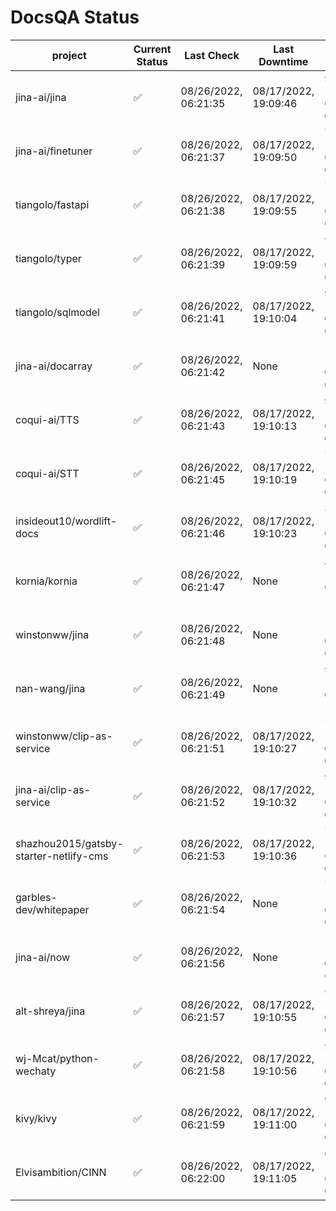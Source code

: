 # DocsQA Status

|               project                |Current Status|     Last Check     |   Last Downtime    |              % Uptime              |
|--------------------------------------|--------------|--------------------|--------------------|------------------------------------|
|jina-ai/jina                          |✅            |08/26/2022, 06:21:35|08/17/2022, 19:09:46|95.747 (since 08/15/2022, 07:09:42) |
|jina-ai/finetuner                     |✅            |08/26/2022, 06:21:37|08/17/2022, 19:09:50|72.723 (since 08/15/2022, 07:09:42) |
|tiangolo/fastapi                      |✅            |08/26/2022, 06:21:38|08/17/2022, 19:09:55|72.728 (since 08/15/2022, 07:09:42) |
|tiangolo/typer                        |✅            |08/26/2022, 06:21:39|08/17/2022, 19:09:59|90.832 (since 08/15/2022, 07:09:42) |
|tiangolo/sqlmodel                     |✅            |08/26/2022, 06:21:41|08/17/2022, 19:10:04|95.761 (since 08/15/2022, 07:09:42) |
|jina-ai/docarray                      |✅            |08/26/2022, 06:21:42|None                |100.000 (since 08/24/2022, 01:39:12)|
|coqui-ai/TTS                          |✅            |08/26/2022, 06:21:43|08/17/2022, 19:10:13|95.757 (since 08/15/2022, 07:09:42) |
|coqui-ai/STT                          |✅            |08/26/2022, 06:21:45|08/17/2022, 19:10:19|72.727 (since 08/15/2022, 07:09:42) |
|insideout10/wordlift-docs             |✅            |08/26/2022, 06:21:46|08/17/2022, 19:10:23|30.669 (since 08/15/2022, 07:09:42) |
|kornia/kornia                         |✅            |08/26/2022, 06:21:47|None                |41.228 (since 08/23/2022, 16:11:04) |
|winstonww/jina                        |✅            |08/26/2022, 06:21:48|None                |100.000 (since 08/26/2022, 06:21:28)|
|nan-wang/jina                         |✅            |08/26/2022, 06:21:49|None                |99.958 (since 08/24/2022, 15:11:24) |
|winstonww/clip-as-service             |✅            |08/26/2022, 06:21:51|08/17/2022, 19:10:27|72.729 (since 08/15/2022, 07:09:42) |
|jina-ai/clip-as-service               |✅            |08/26/2022, 06:21:52|08/17/2022, 19:10:32|95.767 (since 08/15/2022, 07:09:42) |
|shazhou2015/gatsby-starter-netlify-cms|✅            |08/26/2022, 06:21:53|08/17/2022, 19:10:36|72.729 (since 08/15/2022, 07:09:42) |
|garbles-dev/whitepaper                |✅            |08/26/2022, 06:21:54|None                |71.424 (since 08/24/2022, 01:39:12) |
|jina-ai/now                           |✅            |08/26/2022, 06:21:56|None                |100.000 (since 08/24/2022, 01:39:12)|
|alt-shreya/jina                       |✅            |08/26/2022, 06:21:57|08/17/2022, 19:10:55|90.135 (since 08/15/2022, 07:09:42) |
|wj-Mcat/python-wechaty                |✅            |08/26/2022, 06:21:58|08/17/2022, 19:10:56|94.481 (since 08/15/2022, 07:09:42) |
|kivy/kivy                             |✅            |08/26/2022, 06:21:59|08/17/2022, 19:11:00|90.136 (since 08/15/2022, 07:09:42) |
|Elvisambition/CINN                    |✅            |08/26/2022, 06:22:00|08/17/2022, 19:11:05|67.102 (since 08/15/2022, 07:09:42) |
